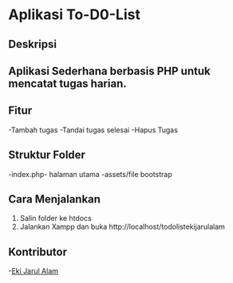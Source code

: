 # Aplikasi To-D0-List
## Deskripsi
## Aplikasi Sederhana berbasis PHP untuk mencatat tugas harian.
## Fitur
-Tambah tugas
-Tandai tugas selesai
-Hapus Tugas
## Struktur Folder
-index.php- halaman utama
-assets/file bootstrap
## Cara Menjalankan
1. Salin folder ke htdocs
2. Jalankan Xampp dan buka http://localhost/todolistekijarulalam
## Kontributor
-[Eki Jarul Alam](https://github.com/ekijarulalam/todolist)
